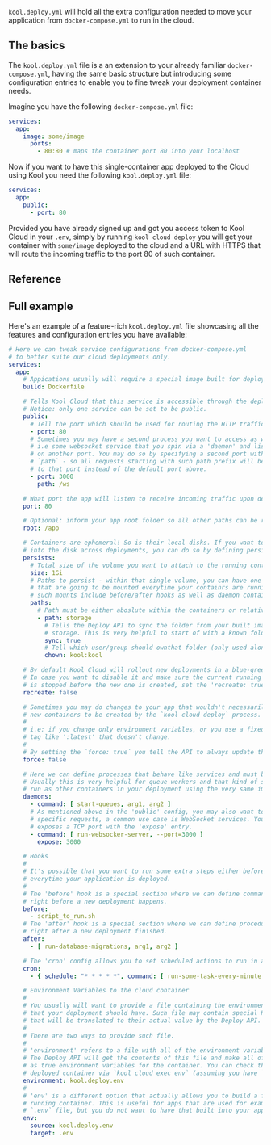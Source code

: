 `kool.deploy.yml` will hold all the extra configuration needed to move your application from `docker-compose.yml` to run in the cloud.

## The basics

The `kool.deploy.yml` file is a an extension to your already familiar `docker-compose.yml`, having the same basic structure but introducing some configuration entries to enable you to fine tweak your deployment container needs.

Imagine you have the following `docker-compose.yml` file:

```yaml
services:
  app:
    image: some/image
      ports:
        - 80:80 # maps the container port 80 into your localhost
```

Now if you want to have this single-container app deployed to the Cloud using Kool you need the following `kool.deploy.yml` file:

```yaml
services:
  app:
    public:
      - port: 80
```

Provided you have already signed up and got you access token to Kool Cloud in your `.env`, simply by running `kool cloud deploy` you will get your container with `some/image` deployed to the cloud and a URL with HTTPS that will route the incoming traffic to the port 80 of such container.

## Reference

## Full example

Here's an example of a feature-rich `kool.deploy.yml` file showcasing all the features and configuration entries you have available:

```yaml
# Here we can tweak service configurations from docker-compose.yml
# to better suite our cloud deployments only.
services:
  app:
    # Appications usually will require a special image built for deployment.
    build: Dockerfile

    # Tells Kool Cloud that this service is accessible through the deployment URL.
    # Notice: only one service can be set to be public.
    public:
      # Tell the port which should be used for routing the HTTP traffic.
      - port: 80
      # Sometimes you may have a second process you want to access as well
      # i.e some websocket service that you spin via a 'daemon' and listens
      # on another port. You may do so by specifying a second port with a
      # `path` - so all requests starting with such path prefix will be routed
      # to that port instead of the default port above.
      - port: 3000
        path: /ws

    # What port the app will listen to receive incoming traffic upon deployment.
    port: 80

    # Optional: inform your app root folder so all other paths can be relative.
    root: /app

    # Containers are ephemeral! So is their local disks. If you want to persist stuff
    # into the disk across deployments, you can do so by defining persistent paths here.
    persists:
      # Total size of the volume you want to attach to the running container.
      size: 1Gi
      # Paths to persist - within that single volume, you can have one of more paths
      # that are going to be mounted everytime your containrs are running. Note that
      # such mounts include before/after hooks as well as daemon containers.
      paths:
        # Path must be either aboslute within the containers or relative to the 'root' config.
        - path: storage
          # Tells the Deploy API to sync the folder from your built image to the persisted
          # storage. This is very helpful to start of with a known folder structure.
          sync: true
          # Tell which user/group should ownthat folder (only used along the sync: true)
          chown: kool:kool

    # By default Kool Cloud will rollout new deployments in a blue-green fashion.
    # In case you want to disable it and make sure the current running container
    # is stopped before the new one is created, set the 'recreate: true'.
    recreate: false

    # Sometimes you may do changes to your app that wouldn't necessarily trigger
    # new containers to be created by the `kool cloud deploy` process.
    #
    # i.e: if you change only environment variables, or you use a fixed image
    # tag like ':latest' that doesn't change.
    #
    # By setting the `force: true` you tell the API to always update this service.
    force: false

    # Here we can define processes that behave like services and must be run in the cloud only.
    # Usually this is very helpful for queue workers and that kind of stuff. The processes will
    # run as other containers in your deployment using the very same image as the main service.
    daemons:
      - command: [ start-queues, arg1, arg2 ]
      # As mentioned above in the 'public' config, you may also want to have a daemon that serves
      # specific requests, a common use case is WebSocket services. You can define that your daemon
      # exposes a TCP port with the 'expose' entry.
      - command: [ run-websocker-server, --port=3000 ]
        expose: 3000

    # Hooks
    #
    # It's possible that you want to run some extra steps either before or after
    # everytime your application is deployed.
    #
    # The 'before' hook is a special section where we can define commands to be executed
    # right before a new deployment happens.
    before:
      - script_to_run.sh
    # The 'after' hook is a special section where we can define procedures to be executed
    # right after a new deployment finished.
    after:
      - [ run-database-migrations, arg1, arg2 ]

    # The 'cron' config allows you to set scheduled actions to run in a Cronjob fashion.
    cron:
      - { schedule: "* * * * *", command: [ run-some-task-every-minute ] }

    # Environment Variables to the cloud container
    #
    # You usually will want to provide a file containing the environment variables
    # that your deployment should have. Such file may contain special Kool variables
    # that will be translated to their actual value by the Deploy API.
    #
    # There are two ways to provide such file.
    #
    # 'environment' refers to a file with all of the environment variables available.
    # The Deploy API will get the contents of this file and make all of them available
    # as true environment variables for the container. You can check them in your
    # deployed container via `kool cloud exec env` (assuming you have `env` available).
    environment: kool.deploy.env
    #
    # 'env' is a different option that actually allows you to build a file inside your
    # running container. This is useful for apps that are used for example to have a
    # `.env` file, but you do not want to have that built into your app Docker image.
    env:
      source: kool.deploy.env
      target: .env
```
